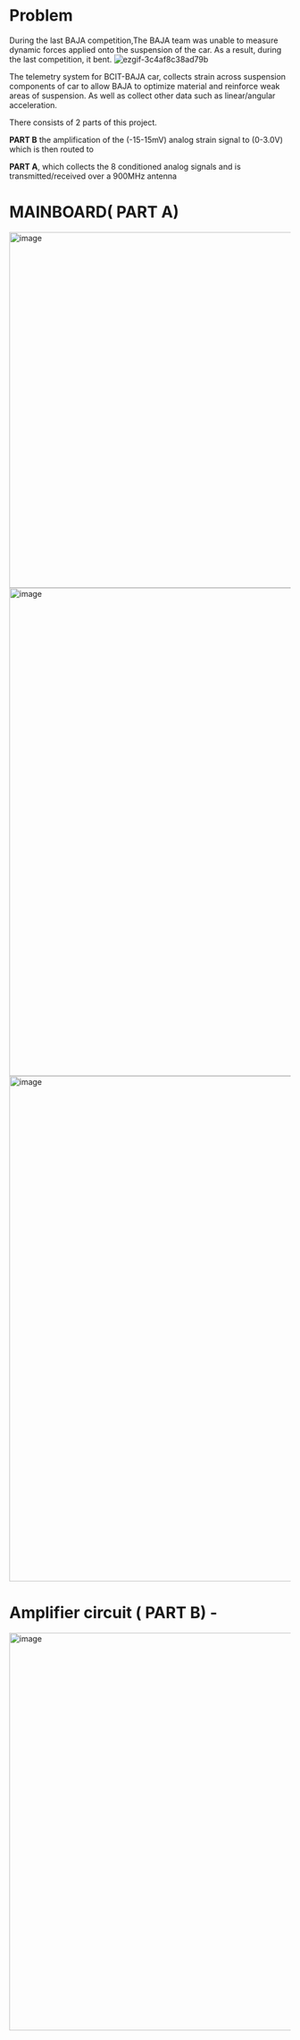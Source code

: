 
# Problem 
During the last BAJA competition,The BAJA team was unable to measure dynamic forces applied onto the suspension of the car. As a result, during the last competition, it bent.
![ezgif-3c4af8c38ad79b](https://github.com/user-attachments/assets/8fe03ef1-5886-4e94-b8d6-ccf3dc3e0c9c)


The telemetry system for BCIT-BAJA car, collects strain across suspension components of car to allow BAJA to optimize material and reinforce weak areas of suspension.
As well as collect other data such as linear/angular acceleration.

There consists of 2 parts of this project. 

**PART B** the amplification of the (-15-15mV) analog strain signal to (0-3.0V) which is then routed to

**PART A**, which collects the 8 conditioned analog signals and is transmitted/received over a 900MHz antenna



# MAINBOARD( PART A)


<img width="1517" height="637" alt="image" src="https://github.com/user-attachments/assets/bcdc23bd-8d69-4ecf-9ca2-a52fb841371e" />
<img width="1012" height="874" alt="image" src="https://github.com/user-attachments/assets/a358a92b-f11e-45f4-a3e6-7e469a0d1c29" />
<img width="728" height="905" alt="image" src="https://github.com/user-attachments/assets/79fa74c0-0673-4497-bb1a-21e40093e76f" />



# Amplifier circuit ( PART B) - 
<img width="1394" height="712" alt="image" src="https://github.com/user-attachments/assets/7e6c37c9-6c85-46aa-b98a-5fa17f14f869" />
